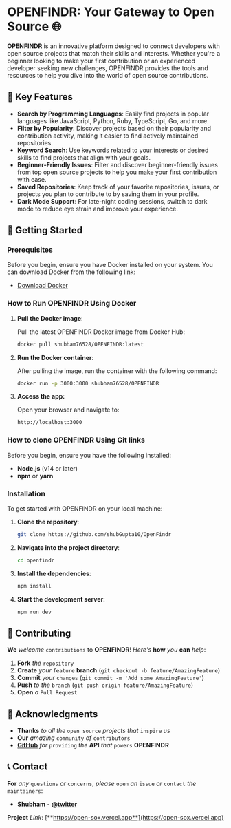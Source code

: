 # OPENFINDR: Your Gateway to Open Source 🌐


**OPENFINDR** is an innovative platform designed to connect developers with open source projects that match their skills and interests. Whether you're a beginner looking to make your first contribution or an experienced developer seeking new challenges, OPENFINDR provides the tools and resources to help you dive into the world of open source contributions.

## 🌟 Key Features

- **Search by Programming Languages**: Easily find projects in popular languages like JavaScript, Python, Ruby, TypeScript, Go, and more.
- **Filter by Popularity**: Discover projects based on their popularity and contribution activity, making it easier to find actively maintained repositories.
- **Keyword Search**: Use keywords related to your interests or desired skills to find projects that align with your goals.
- **Beginner-Friendly Issues**: Filter and discover beginner-friendly issues from top open source projects to help you make your first contribution with ease.
- **Saved Repositories**: Keep track of your favorite repositories, issues, or projects you plan to contribute to by saving them in your profile.
- **Dark Mode Support**: For late-night coding sessions, switch to dark mode to reduce eye strain and improve your experience.

## 🚀 Getting Started

### Prerequisites

Before you begin, ensure you have Docker installed on your system. You can download Docker from the following link:

- [Download Docker](https://www.docker.com/products/docker-desktop)

### How to Run OPENFINDR Using Docker

1. **Pull the Docker image**:

   Pull the latest OPENFINDR Docker image from Docker Hub:

   ```bash
   docker pull shubham76528/OPENFINDR:latest

2. **Run the Docker container**:

   After pulling the image, run the container with the following command:

   ```bash
   docker run -p 3000:3000 shubham76528/OPENFINDR

3. **Access the app:**
   
   Open your browser and navigate to:

   ```bash
   http://localhost:3000


### How to clone OPENFINDR Using Git links

Before you begin, ensure you have the following installed:

- **Node.js** (v14 or later)
- **npm** or **yarn**

### Installation

To get started with OPENFINDR on your local machine:

1. **Clone the repository**:

   ```bash
   git clone https://github.com/shubGupta10/OpenFindr

2. **Navigate into the project directory**:

   ```bash
   cd openfindr

3. **Install the dependencies**:

   ```bash
   npm install

4. **Start the development server**:

   ```bash
   npm run dev

## 🤝 **Contributing**

**We** *welcome* `contributions` to **OPENFINDR**! *Here's* **how** *you* **can** *help*:

1. **Fork** *the* `repository`
2. **Create** *your* `feature` **branch** (`git checkout -b feature/AmazingFeature`)
3. **Commit** *your* `changes` (`git commit -m 'Add some AmazingFeature'`)
4. **Push** *to* *the* `branch` (`git push origin feature/AmazingFeature`)
5. **Open** *a* `Pull Request`



## 🙏 **Acknowledgments**

- **Thanks** *to* *all* *the* `open source` *projects* *that* `inspire` *us*
- **Our** *amazing* `community` *of* `contributors`
- [**GitHub**](https://github.com) *for* `providing` *the* **API** *that* `powers` **OPENFINDR**

## 📞 **Contact**

**For** *any* `questions` *or* `concerns`, *please* `open` *an* `issue` *or* `contact` *the* `maintainers`:

- **Shubham** - [**@twitter**](https://x.com/i_m_shubham45)

**Project** *Link*: [**https://open-sox.vercel.app**](https://open-sox.vercel.app)